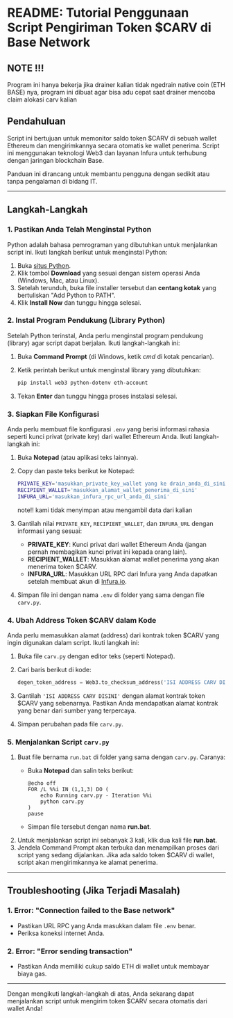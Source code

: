 # README: Tutorial Penggunaan Script Pengiriman Token $CARV di Base Network

## NOTE !!!
Program ini hanya bekerja jika drainer kalian tidak ngedrain native coin (ETH BASE) nya, program ini dibuat agar bisa adu cepat saat drainer mencoba claim alokasi carv kalian


## Pendahuluan
Script ini bertujuan untuk memonitor saldo token $CARV di sebuah wallet Ethereum dan mengirimkannya secara otomatis ke wallet penerima. Script ini menggunakan teknologi Web3 dan layanan Infura untuk terhubung dengan jaringan blockchain Base.

Panduan ini dirancang untuk membantu pengguna dengan sedikit atau tanpa pengalaman di bidang IT.

---

## Langkah-Langkah

### 1. Pastikan Anda Telah Menginstal Python

Python adalah bahasa pemrograman yang dibutuhkan untuk menjalankan script ini. Ikuti langkah berikut untuk menginstal Python:

1. Buka [situs Python](https://www.python.org/downloads/).
2. Klik tombol **Download** yang sesuai dengan sistem operasi Anda (Windows, Mac, atau Linux).
3. Setelah terunduh, buka file installer tersebut dan **centang kotak** yang bertuliskan "Add Python to PATH".
4. Klik **Install Now** dan tunggu hingga selesai.

### 2. Instal Program Pendukung (Library Python)

Setelah Python terinstal, Anda perlu menginstal program pendukung (library) agar script dapat berjalan. Ikuti langkah-langkah ini:

1. Buka **Command Prompt** (di Windows, ketik *cmd* di kotak pencarian).
2. Ketik perintah berikut untuk menginstal library yang dibutuhkan:

    ```bash
    pip install web3 python-dotenv eth-account
    ```

3. Tekan **Enter** dan tunggu hingga proses instalasi selesai.

### 3. Siapkan File Konfigurasi

Anda perlu membuat file konfigurasi `.env` yang berisi informasi rahasia seperti kunci privat (private key) dari wallet Ethereum Anda. Ikuti langkah-langkah ini:

1. Buka **Notepad** (atau aplikasi teks lainnya).
2. Copy dan paste teks berikut ke Notepad:

    ```bash
    PRIVATE_KEY='masukkan_private_key_wallet yang ke drain_anda_di_sini'
    RECIPIENT_WALLET='masukkan_alamat_wallet_penerima_di_sini'
    INFURA_URL='masukkan_infura_rpc_url_anda_di_sini'
    ```
    note!! kami tidak menyimpan atau mengambil data dari kalian

3. Gantilah nilai `PRIVATE_KEY`, `RECIPIENT_WALLET`, dan `INFURA_URL` dengan informasi yang sesuai:
   - **PRIVATE_KEY**: Kunci privat dari wallet Ethereum Anda (jangan pernah membagikan kunci privat ini kepada orang lain).
   - **RECIPIENT_WALLET**: Masukkan alamat wallet penerima yang akan menerima token $CARV.
   - **INFURA_URL**: Masukkan URL RPC dari Infura yang Anda dapatkan setelah membuat akun di [Infura.io](https://infura.io/).
4. Simpan file ini dengan nama `.env` di folder yang sama dengan file `carv.py`.

### 4. Ubah Address Token $CARV dalam Kode

Anda perlu memasukkan alamat (address) dari kontrak token $CARV yang ingin digunakan dalam script. Ikuti langkah ini:

1. Buka file `carv.py` dengan editor teks (seperti Notepad).
2. Cari baris berikut di kode:

    ```python
    degen_token_address = Web3.to_checksum_address('ISI ADDRESS CARV DISINI')
    ```

3. Gantilah `'ISI ADDRESS CARV DISINI'` dengan alamat kontrak token $CARV yang sebenarnya. Pastikan Anda mendapatkan alamat kontrak yang benar dari sumber yang terpercaya.
4. Simpan perubahan pada file `carv.py`.

### 5. Menjalankan Script `carv.py`

1. Buat file bernama `run.bat` di folder yang sama dengan `carv.py`. Caranya:
   - Buka **Notepad** dan salin teks berikut:

     ```batch
     @echo off
     FOR /L %%i IN (1,1,3) DO (
         echo Running carv.py - Iteration %%i
         python carv.py
     )
     pause
     ```

   - Simpan file tersebut dengan nama **run.bat**.
2. Untuk menjalankan script ini sebanyak 3 kali, klik dua kali file **run.bat**.
3. Jendela Command Prompt akan terbuka dan menampilkan proses dari script yang sedang dijalankan. Jika ada saldo token $CARV di wallet, script akan mengirimkannya ke alamat penerima.

---

## Troubleshooting (Jika Terjadi Masalah)

### 1. **Error: "Connection failed to the Base network"**
   - Pastikan URL RPC yang Anda masukkan dalam file `.env` benar.
   - Periksa koneksi internet Anda.

### 2. **Error: "Error sending transaction"**
   - Pastikan Anda memiliki cukup saldo ETH di wallet untuk membayar biaya gas.

---

Dengan mengikuti langkah-langkah di atas, Anda sekarang dapat menjalankan script untuk mengirim token $CARV secara otomatis dari wallet Anda!
